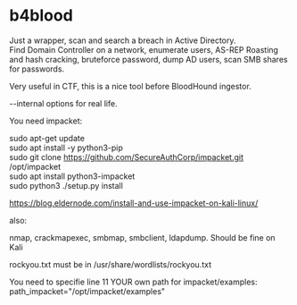 # b4blood
Just a wrapper, scan and search a breach in Active Directory.  
Find Domain Controller on a network, enumerate users, AS-REP Roasting and hash cracking, bruteforce password, dump AD users, scan SMB shares for passwords.  

Very useful in CTF, this is a nice tool before BloodHound ingestor.  

--internal options for real life.


You need impacket:  

sudo apt-get update  
sudo apt install -y python3-pip  
sudo git clone https://github.com/SecureAuthCorp/impacket.git /opt/impacket  
sudo apt install python3-impacket  
sudo python3 ./setup.py install  

https://blog.eldernode.com/install-and-use-impacket-on-kali-linux/

also:  

nmap, crackmapexec, smbmap, smbclient, ldapdump. Should be fine on Kali

rockyou.txt must be in /usr/share/wordlists/rockyou.txt

You need to specifie line 11 YOUR own path for impacket/examples: 
path_impacket="/opt/impacket/examples"

